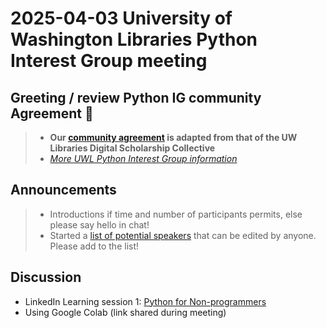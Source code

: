 # 2025-04-03 University of Washington Libraries Python Interest Group meeting
## Greeting / review Python IG community Agreement 🤝
> - **Our [community agreement](https://github.com/uwlib-python-ig/meetings/tree/main#community-agreement) is adapted from that of the UW Libraries Digital Scholarship Collective**  
> - *[More UWL Python Interest Group information](https://github.com/uwlib-python-ig/meetings#get-in-touch-with-the-pig)* 

## Announcements
> - Introductions if time and number of participants permits, else please say hello in chat!
> - Started a [list of potential speakers](https://hackmd.io/-s08LbKmRq2kbKzXJmSZLw?both) that can be edited by anyone. Please add to the list! 

## Discussion
- LinkedIn Learning session 1: [Python for Non-programmers](https://www.linkedin.com/learning-login/share?account=67682169&forceAccount=false&redirect=https%3A%2F%2Fwww.linkedin.com%2Flearning%2Fpython-for-non-programmers%3Ftrk%3Dshare_ent_url%26shareId%3Dajjp4pckQb%252Bkd0AzrWuwiw%253D%253D)
- Using Google Colab (link shared during meeting)
